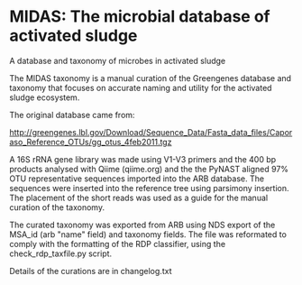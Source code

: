 # MIDAS: The microbial database of activated sludge

A database and taxonomy of microbes in activated sludge


The MIDAS taxonomy is a manual curation of the Greengenes database and taxonomy that focuses on accurate naming 
and utility for the activated sludge ecosystem.

The original database came from:

http://greengenes.lbl.gov/Download/Sequence_Data/Fasta_data_files/Caporaso_Reference_OTUs/gg_otus_4feb2011.tgz

A 16S rRNA gene library was made using V1-V3 primers and the 400 bp products
analysed with Qiime (qiime.org) and the the PyNAST aligned 97% OTU representative sequences
imported into the ARB database. The sequences were inserted into the reference
tree using parsimony insertion.  The placement of the short reads was used as
a guide for the manual curation of the taxonomy. 

The curated taxonomy was exported from ARB using NDS export of the MSA_id (arb
"name" field) and taxonomy fields. The file was reformated to comply with the
formatting of the RDP classifier, using the check_rdp_taxfile.py script.

Details of the curations are in changelog.txt

